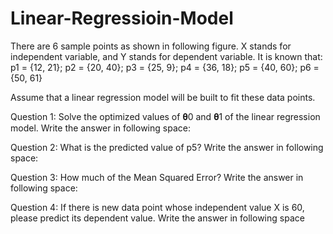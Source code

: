 # Linear-Regressioin-Model
There are 6 sample points as shown in following figure. 
X stands for independent variable, and Y stands for dependent variable. 
It is known that:
p1 = {12, 21}; p2 = {20, 40}; p3 = {25, 9}; 
p4 = {36, 18}; p5 = {40, 60}; p6 = {50, 61} 

Assume that a linear regression model will be built to fit these data points. 

Question 1:
Solve the optimized values of 𝛉0 and 𝛉1 of the linear regression model. 
Write the answer in following space:

Question 2:
What is the predicted value of p5? 
Write the answer in following space:

Question 3:
How much of the Mean Squared Error? 
Write the answer in following space:


Question 4:
If there is new data point whose independent value X is 60, please predict its dependent value. 
Write the answer in following space
